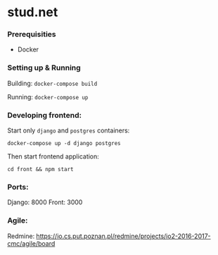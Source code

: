 # stud.net

### Prerequisities
- Docker


### Setting up & Running
Building:
`docker-compose build`

Running:
`docker-compose up`

### Developing frontend:
Start only `django` and `postgres` containers:
```
docker-compose up -d django postgres
```

Then start frontend application:
```
cd front && npm start
```


### Ports:
Django: 8000
Front: 3000


### Agile:
Redmine: https://io.cs.put.poznan.pl/redmine/projects/io2-2016-2017-cmc/agile/board
